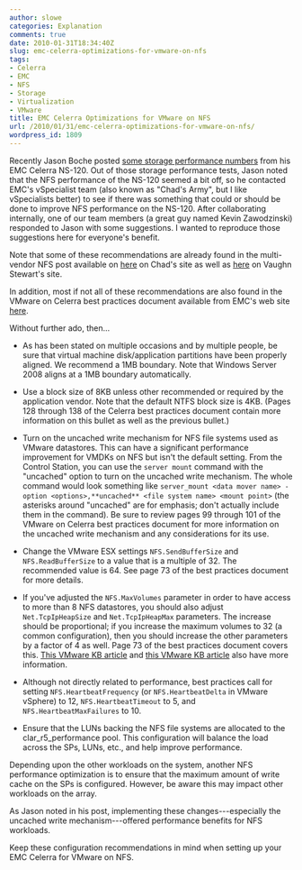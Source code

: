 ```yaml
---
author: slowe
categories: Explanation
comments: true
date: 2010-01-31T18:34:40Z
slug: emc-celerra-optimizations-for-vmware-on-nfs
tags:
- Celerra
- EMC
- NFS
- Storage
- Virtualization
- VMware
title: EMC Celerra Optimizations for VMware on NFS
url: /2010/01/31/emc-celerra-optimizations-for-vmware-on-nfs/
wordpress_id: 1809
---
```


Recently Jason Boche posted [some storage performance numbers](http://www.boche.net/blog/index.php/2010/01/23/vmtn-storage-performance-thread-and-the-emc-celerra-ns-120/) from his EMC Celerra NS-120. Out of those storage performance tests, Jason noted that the NFS performance of the NS-120 seemed a bit off, so he contacted EMC's vSpecialist team (also known as "Chad's Army", but I like vSpecialists better) to see if there was something that could or should be done to improve NFS performance on the NS-120. After collaborating internally, one of our team members (a great guy named Kevin Zawodzinski) responded to Jason with some suggestions. I wanted to reproduce those suggestions here for everyone's benefit.

Note that some of these recommendations are already found in the multi-vendor NFS post available on [here](http://virtualgeek.typepad.com/virtual_geek/2009/06/a-multivendor-post-to-help-our-mutual-nfs-customers-using-vmware.html) on Chad's site as well as [here](http://blogs.netapp.com/virtualstorageguy/2009/06/a-multivendor-post-to-help-our-mutual-nfs-customers-using-vmware.html) on Vaughn Stewart's site.

In addition, most if not all of these recommendations are also found in the VMware on Celerra best practices document available from EMC's web site [here](http://www.emc.com/collateral/hardware/technical-documentation/h5536-vmware-esx-srvr-using-celerra-stor-sys-wp.pdf).

Without further ado, then...

* As has been stated on multiple occasions and by multiple people, be sure that virtual machine disk/application partitions have been properly aligned. We recommend a 1MB boundary. Note that Windows Server 2008 aligns at a 1MB boundary automatically.

* Use a block size of 8KB unless other recommended or required by the application vendor. Note that the default NTFS block size is 4KB. (Pages 128 through 138 of the Celerra best practices document contain more information on this bullet as well as the previous bullet.)

* Turn on the uncached write mechanism for NFS file systems used as VMware datastores. This can have a significant performance improvement for VMDKs on NFS but isn't the default setting. From the Control Station, you can use the `server mount` command with the "uncached" option to turn on the uncached write mechanism. The whole command would look something like `server_mount <data mover name> -option <options>,**uncached** <file system name> <mount point>` (the asterisks around "uncached" are for emphasis; don't actually include them in the command). Be sure to review pages 99 through 101 of the VMware on Celerra best practices document for more information on the uncached write mechanism and any considerations for its use.

* Change the VMware ESX settings `NFS.SendBufferSize` and `NFS.ReadBufferSize` to a value that is a multiple of 32. The recommended value is 64. See page 73 of the best practices document for more details.

* If you've adjusted the `NFS.MaxVolumes` parameter in order to have access to more than 8 NFS datastores, you should also adjust `Net.TcpIpHeapSize` and `Net.TcpIpHeapMax` parameters. The increase should be proportional; if you increase the maximum volumes to 32 (a common configuration), then you should increase the other parameters by a factor of 4 as well. Page 73 of the best practices document covers this. [This VMware KB article](http://kb.vmware.com/selfservice/microsites/search.do?language=en_US&cmd=displayKC&externalId=1007909) and [this VMware KB article](http://kb.vmware.com/selfservice/microsites/search.do?language=en_US&cmd=displayKC&externalId=2239) also have more information.

* Although not directly related to performance, best practices call for setting `NFS.HeartbeatFrequency` (or `NFS.HeartbeatDelta` in VMware vSphere) to 12, `NFS.HeartbeatTimeout` to 5, and `NFS.HeartbeatMaxFailures` to 10.

* Ensure that the LUNs backing the NFS file systems are allocated to the clar_r5_performance pool. This configuration will balance the load across the SPs, LUNs, etc., and help improve performance.

Depending upon the other workloads on the system, another NFS performance optimization is to ensure that the maximum amount of write cache on the SPs is configured. However, be aware this may impact other workloads on the array.

As Jason noted in his post, implementing these changes---especially the uncached write mechanism---offered performance benefits for NFS workloads.

Keep these configuration recommendations in mind when setting up your EMC Celerra for VMware on NFS.
